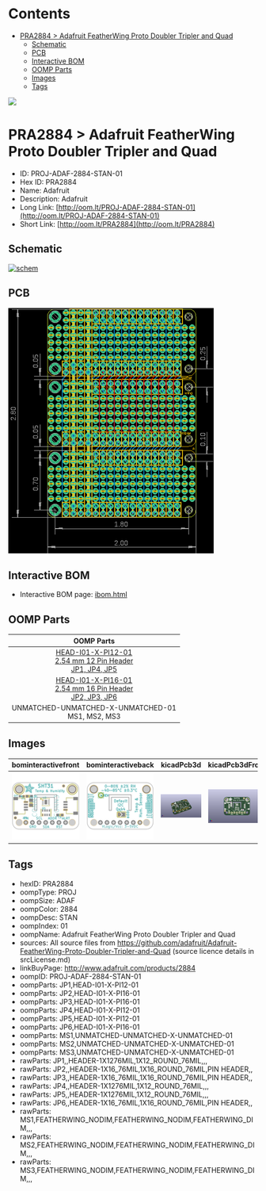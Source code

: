 



Contents
========

* [PRA2884 > Adafruit FeatherWing Proto Doubler Tripler and Quad](#pra2884--adafruit-featherwing-proto-doubler-tripler-and-quad)
	* [Schematic](#schematic)
	* [PCB](#pcb)
	* [Interactive BOM](#interactive-bom)
	* [OOMP Parts](#oomp-parts)
	* [Images](#images)
	* [Tags](#tags)
  
![][im]
# PRA2884 > Adafruit FeatherWing Proto Doubler Tripler and Quad

- ID: PROJ-ADAF-2884-STAN-01
- Hex ID: PRA2884
- Name: Adafruit
- Description: Adafruit
- Long Link: [http://oom.lt/PROJ-ADAF-2884-STAN-01](http://oom.lt/PROJ-ADAF-2884-STAN-01)
- Short Link: [http://oom.lt/PRA2884](http://oom.lt/PRA2884)

## Schematic
  
[![schem](eagleSchemImage.png)](eagleSchemImage.png)
## PCB
  
[![pcb](eagleImage.png)](eagleImage.png)
## Interactive BOM

- Interactive BOM page: [ibom.html](https://htmlpreview.github.io/?https://github.com/oomlout/oomlout_OOMP_projects/blob/main/PROJ-ADAF-2884-STAN-01/kicad/bom/ibom.html)

## OOMP Parts
  

|OOMP Parts|
| :---: |
|[HEAD-I01-X-PI12-01<br> 2.54 mm 12 Pin Header<br> JP1, JP4, JP5](https://github.com/oomlout/oomlout_OOMP_parts/tree/main/HEAD-I01-X-PI12-01/)|
|[HEAD-I01-X-PI16-01<br> 2.54 mm 16 Pin Header<br> JP2, JP3, JP6](https://github.com/oomlout/oomlout_OOMP_parts/tree/main/HEAD-I01-X-PI16-01/)|
|UNMATCHED-UNMATCHED-X-UNMATCHED-01<BR>MS1, MS2, MS3|

## Images
  
  

|bominteractivefront|bominteractiveback|kicadPcb3d|kicadPcb3dFront|kicadPcb3dBack|eagleImage|eagleSchemImage|pcbdraw|pcbdrawback|
| :---: | :---: | :---: | :---: | :---: | :---: | :---: | :---: | :---: |
|[![bominteractivefront](bomFront_140.png)](bomFront.png)|[![bominteractiveback](bomBack_140.png)](bomBack.png)|[![kicadPcb3d](kicadPcb3d_140.png)](kicadPcb3d.png)|[![kicadPcb3dFront](kicadPcb3dFront_140.png)](kicadPcb3dFront.png)|[![kicadPcb3dBack](kicadPcb3dBack_140.png)](kicadPcb3dBack.png)|[![eagleImage](eagleImage_140.png)](eagleImage.png)|[![eagleSchemImage](eagleSchemImage_140.png)](eagleSchemImage.png)|[![pcbdraw](pcbdraw_140.png)](pcbdraw.png)|[![pcbdrawback](pcbdrawBack_140.png)](pcbdrawBack.png)|

## Tags

- hexID: PRA2884
- oompType: PROJ
- oompSize: ADAF
- oompColor: 2884
- oompDesc: STAN
- oompIndex: 01
- oompName: Adafruit FeatherWing Proto Doubler Tripler and Quad
- sources: All source files from https://github.com/adafruit/Adafruit-FeatherWing-Proto-Doubler-Tripler-and-Quad (source licence details in srcLicense.md)
- linkBuyPage: http://www.adafruit.com/products/2884
- oompID: PROJ-ADAF-2884-STAN-01
- oompParts: JP1,HEAD-I01-X-PI12-01
- oompParts: JP2,HEAD-I01-X-PI16-01
- oompParts: JP3,HEAD-I01-X-PI16-01
- oompParts: JP4,HEAD-I01-X-PI12-01
- oompParts: JP5,HEAD-I01-X-PI12-01
- oompParts: JP6,HEAD-I01-X-PI16-01
- oompParts: MS1,UNMATCHED-UNMATCHED-X-UNMATCHED-01
- oompParts: MS2,UNMATCHED-UNMATCHED-X-UNMATCHED-01
- oompParts: MS3,UNMATCHED-UNMATCHED-X-UNMATCHED-01
- rawParts: JP1,,HEADER-1X1276MIL,1X12_ROUND_76MIL,,,
- rawParts: JP2,,HEADER-1X16_76MIL,1X16_ROUND_76MIL,PIN HEADER,,
- rawParts: JP3,,HEADER-1X16_76MIL,1X16_ROUND_76MIL,PIN HEADER,,
- rawParts: JP4,,HEADER-1X1276MIL,1X12_ROUND_76MIL,,,
- rawParts: JP5,,HEADER-1X1276MIL,1X12_ROUND_76MIL,,,
- rawParts: JP6,,HEADER-1X16_76MIL,1X16_ROUND_76MIL,PIN HEADER,,
- rawParts: MS1,FEATHERWING_NODIM,FEATHERWING_NODIM,FEATHERWING_DIM,,,
- rawParts: MS2,FEATHERWING_NODIM,FEATHERWING_NODIM,FEATHERWING_DIM,,,
- rawParts: MS3,FEATHERWING_NODIM,FEATHERWING_NODIM,FEATHERWING_DIM,,,



[im]: kicadPcb3d_450.png

